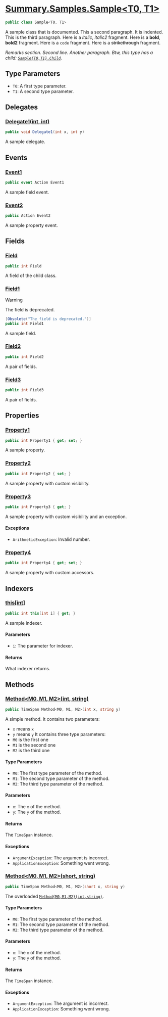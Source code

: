 # [Summary.Samples.Sample<T0, T1>](../src/Core/Samples/Sample.cs#L26)
```cs
public class Sample<T0, T1>
```

A sample class that is documented.
This a second paragraph.
It is indented.
This is the third paragraph.
Here is a _italic_, _italic2_ fragment.
Here is a **bold**, **bold2** fragment.
Here is a `code` fragment.
Here is a ~~strikethrough~~ fragment.

_Remarks section._
_Second line._
_Another paragraph._
_Btw, this type has a child: [`Sample{T0,T1}.Child`](./Sample{T0,T1}.Child.md)._

## Type Parameters
- `T0`: A first type parameter.
- `T1`: A second type parameter.

## Delegates
### [Delegate1(int, int)](../src/Core/Samples/Sample.cs#L44)
```cs
public void Delegate1(int x, int y)
```

A sample delegate.

## Events
### [Event1](../src/Core/Samples/Sample.cs#L92)
```cs
public event Action Event1
```

A sample field event.

### [Event2](../src/Core/Samples/Sample.cs#L97)
```cs
public Action Event2
```

A sample property event.

## Fields
### [Field](../src/Core/Samples/Sample.cs#L38)
```cs
public int Field
```

A field of the child class.

### [~~Field1~~](../src/Core/Samples/Sample.cs#L50)
> [!WARNING]
> The field is deprecated.

```cs
[Obsolete("The field is deprecated.")]
public int Field1
```

A sample field.

### [Field2](../src/Core/Samples/Sample.cs#L55)
```cs
public int Field2
```

A pair of fields.

### [Field3](../src/Core/Samples/Sample.cs#L55)
```cs
public int Field3
```

A pair of fields.

## Properties
### [Property1](../src/Core/Samples/Sample.cs#L60)
```cs
public int Property1 { get; set; }
```

A sample property.

### [Property2](../src/Core/Samples/Sample.cs#L65)
```cs
public int Property2 { set; }
```

A sample property with custom visibility.

### [Property3](../src/Core/Samples/Sample.cs#L71)
```cs
public int Property3 { get; }
```

A sample property with custom visibility and an exception.

#### Exceptions
- `ArithmeticException`: Invalid number.

### [Property4](../src/Core/Samples/Sample.cs#L76)
```cs
public int Property4 { get; set; }
```

A sample property with custom accessors.

## Indexers
### [this[int]](../src/Core/Samples/Sample.cs#L87)
```cs
public int this[int i] { get; }
```

A sample indexer.

#### Parameters
- `i`: The parameter for indexer.

#### Returns
What indexer returns.

## Methods
### [Method<M0, M1, M2>(int, string)](../src/Core/Samples/Sample.cs#L121)
```cs
public TimeSpan Method<M0, M1, M2>(int x, string y)
```

A simple method.
It contains two parameters:
- `x` means `x`
- `y` means `y`
It contains three type parameters:
- `M0` is the first one
- `M1` is the second one
- `M2` is the third one

#### Type Parameters
- `M0`: The first type parameter of the method.
- `M1`: The second type parameter of the method.
- `M2`: The third type parameter of the method.

#### Parameters
- `x`: The `x` of the method.
- `y`: The `y` of the method.

#### Returns
The `TimeSpan` instance.

#### Exceptions
- `ArgumentException`: The argument is incorrect.
- `ApplicationException`: Something went wrong.

### [Method<M0, M1, M2>(short, string)](../src/Core/Samples/Sample.cs#L128)
```cs
public TimeSpan Method<M0, M1, M2>(short x, string y)
```

The overloaded [`Method{M0,M1,M2}(int,string)`](./Method{M0,M1,M2}(int,string).md).

#### Type Parameters
- `M0`: The first type parameter of the method.
- `M1`: The second type parameter of the method.
- `M2`: The third type parameter of the method.

#### Parameters
- `x`: The `x` of the method.
- `y`: The `y` of the method.

#### Returns
The `TimeSpan` instance.

#### Exceptions
- `ArgumentException`: The argument is incorrect.
- `ApplicationException`: Something went wrong.


